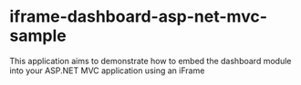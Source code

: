 # iframe-dashboard-asp-net-mvc-sample
This application aims to demonstrate how to embed the dashboard module into your ASP.NET MVC application using an iFrame
